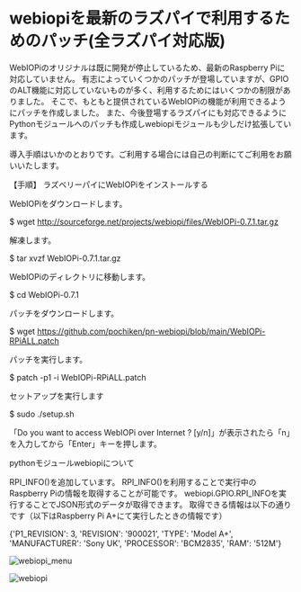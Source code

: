 # webiopiを最新のラズパイで利用するためのパッチ(全ラズパイ対応版)


WebIOPiのオリジナルは既に開発が停止しているため、最新のRaspberry Piに対応していません。
有志によっていくつかのパッチが登場していますが、GPIOのALT機能に対応していないものが多く、利用するためにはいくつかの制限がありました。
そこで、もともと提供されているWebIOPiの機能が利用できるようにパッチを作成しました。
また、今後登場するラズパイにも対応できるようにPythonモジュールへのパッチも作成しwebiopiモジュールも少しだけ拡張しています。

導入手順はいかのとおりです。ご利用する場合には自己の判断にてご利用をお願いいたします。

【手順】
ラズベリーパイにWebIOPiをインストールする

WebIOPiをダウンロードします。

$ wget http://sourceforge.net/projects/webiopi/files/WebIOPi-0.7.1.tar.gz

解凍します。

$ tar xvzf WebIOPi-0.7.1.tar.gz

WebIOPiのディレクトリに移動します。

$ cd WebIOPi-0.7.1

パッチをダウンロードします。

$ wget https://github.com/pochiken/pn-webiopi/blob/main/WebIOPi-RPiALL.patch

パッチを実行します。

$ patch -p1 -i WebIOPi-RPiALL.patch

セットアップを実行します

$ sudo ./setup.sh

「Do you want to access WebIOPi over Internet ? [y/n]」が表示されたら「n」を入力してから「Enter」キーを押します。 



pythonモジュールwebiopiについて

RPI_INFO()を追加しています。
RPI_INFO()を利用することで実行中のRaspberry Piの情報を取得することが可能です。
webiopi.GPIO.RPI_INFOを実行することでJSON形式のデータが取得できます。
取得できる情報は以下の通りです（以下はRaspberry Pi A+にて実行したときの情報です）

{'P1_REVISION': 3, 'REVISION': '900021', 'TYPE': 'Model A+', 'MANUFACTURER': 'Sony UK', 'PROCESSOR': 'BCM2835', 'RAM': '512M'}

![webiopi_menu](https://user-images.githubusercontent.com/24805847/121764068-f82c4980-cb7b-11eb-8d02-b995199b45ce.png)

![webiopi](https://user-images.githubusercontent.com/24805847/121349278-49fa8700-c964-11eb-971c-88f845703fb5.png)

